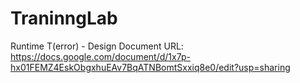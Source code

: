 # TraninngLab
Runtime T(error) - Design Document URL: https://docs.google.com/document/d/1x7p-hx01FEMZ4EskObgxhuEAv7BqATNBomtSxxiq8e0/edit?usp=sharing